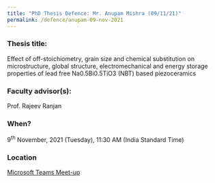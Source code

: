 ```yaml
---
title: "PhD Thesis Defence: Mr. Anupam Mishra (09/11/21)"
permalink: /defence/anupam-09-nov-2021
---
```

### Thesis title:
Effect​ of off-stoichiometry, grain size and chemical substitution on microstructure, global structure, electromechanical and energy storage properties of lead free Na0.5Bi0.5TiO3 (NBT) based piezoceramics

### Faculty advisor(s):
Prof. Rajeev Ranjan 

### When?
9<sup>th</sup> November, 2021 (Tuesday), 11:30 AM (India Standard Time)

### Location
<a href="https://teams.microsoft.com/l/meetup-join/19%3ameeting_ZDQ2ODM4NjItY2YzMC00YjhiLTk4YzEtYTRlY2NjMzVjZDBl%40thread.v2/0?context=%7b%22Tid%22%3a%226f15cd97-f6a7-41e3-b2c5-ad4193976476%22%2c%22Oid%22%3a%2286dab62c-3a58-4241-b1d7-7649f87c6ee0%22%7d" target="_blank">Microsoft Teams Meet-up</a>
